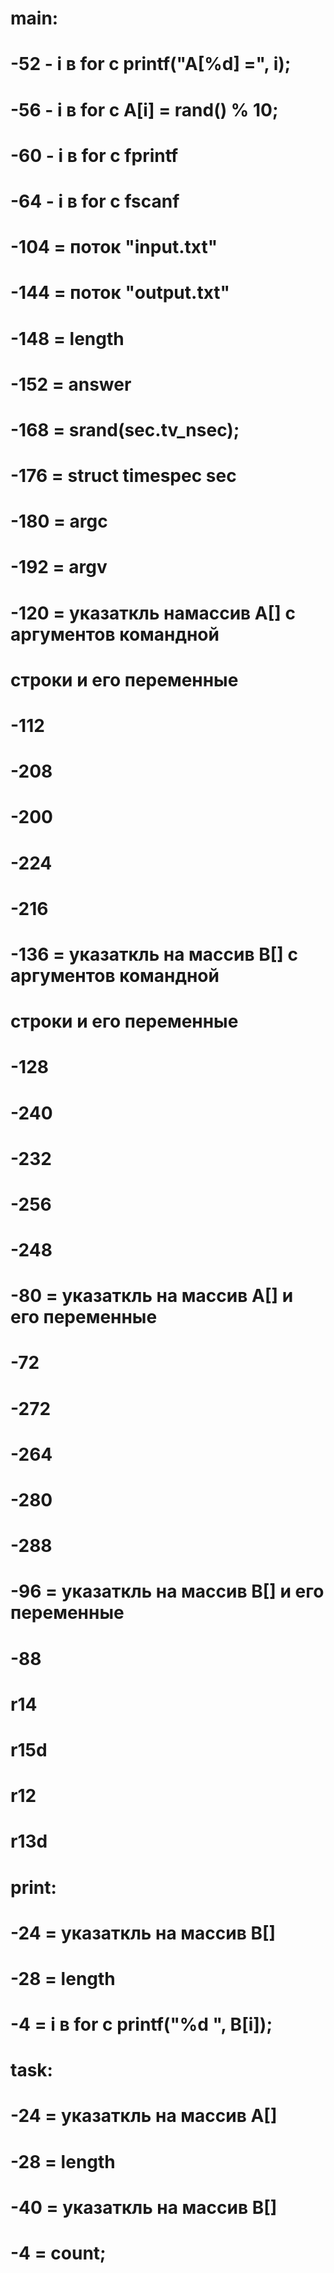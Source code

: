 # main:
# -52 - i в for с printf("A[%d] =", i);
# -56 - i в for с A[i] = rand() % 10;
# -60 - i в for с fprintf
# -64 - i в for с fscanf
# -104 = поток "input.txt"
# -144 = поток "output.txt"
# -148 = length
# -152 = answer
# -168 = srand(sec.tv_nsec);
# -176 = struct timespec sec
# -180 = argc
# -192 = argv


# -120 = указаткль намассив A[] с аргументов командной 
# строки и его переменные
# -112
# -208
# -200
# -224
# -216

# -136 = указаткль на массив B[] с аргументов командной 
# строки и его переменные
# -128
# -240
# -232
# -256
# -248

# -80 = указаткль на массив A[] и его переменные
# -72
# -272
# -264
# -280
# -288

# -96 = указаткль на массив B[] и его переменные
# -88
# r14
# r15d
# r12
# r13d



# print:
# -24 = указаткль на массив B[]
# -28 = length
# -4 = i в for c printf("%d ", B[i]);



# task:
# -24 = указаткль на массив A[]
# -28 = length
# -40 = указаткль на массив B[]
# -4 = count;
